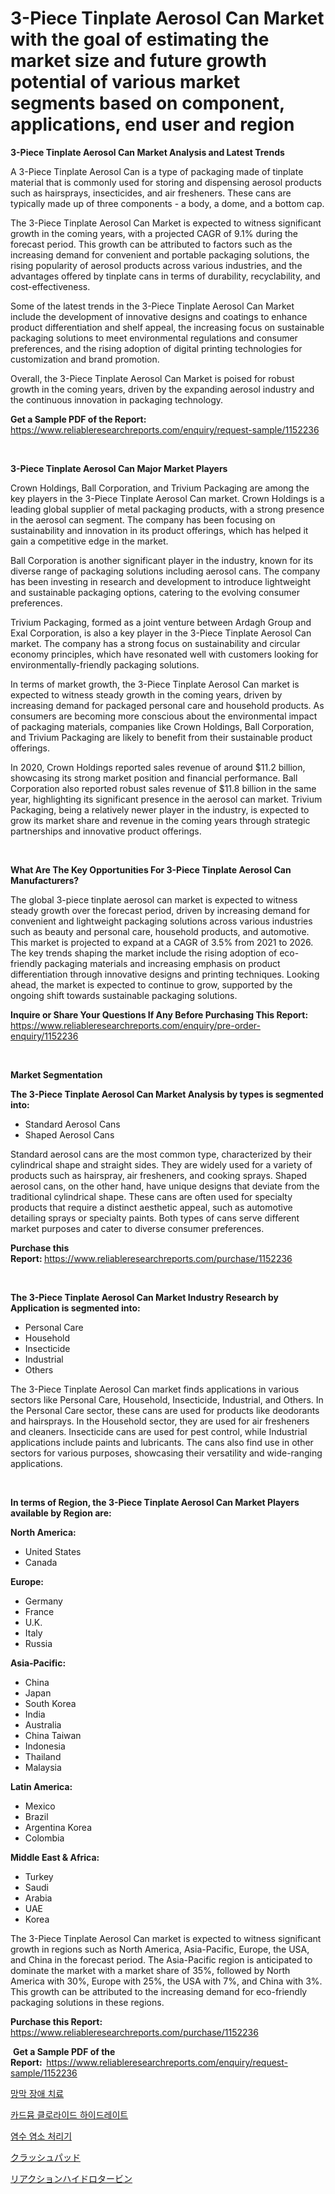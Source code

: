 <p><h1>3-Piece Tinplate Aerosol Can Market with the goal of estimating the market size and future growth potential of various market segments based on component, applications, end user and region</h1></p><p><strong>3-Piece Tinplate Aerosol Can Market Analysis and Latest Trends</strong></p>
<p><p>A 3-Piece Tinplate Aerosol Can is a type of packaging made of tinplate material that is commonly used for storing and dispensing aerosol products such as hairsprays, insecticides, and air fresheners. These cans are typically made up of three components - a body, a dome, and a bottom cap.</p><p>The 3-Piece Tinplate Aerosol Can Market is expected to witness significant growth in the coming years, with a projected CAGR of 9.1% during the forecast period. This growth can be attributed to factors such as the increasing demand for convenient and portable packaging solutions, the rising popularity of aerosol products across various industries, and the advantages offered by tinplate cans in terms of durability, recyclability, and cost-effectiveness.</p><p>Some of the latest trends in the 3-Piece Tinplate Aerosol Can Market include the development of innovative designs and coatings to enhance product differentiation and shelf appeal, the increasing focus on sustainable packaging solutions to meet environmental regulations and consumer preferences, and the rising adoption of digital printing technologies for customization and brand promotion.</p><p>Overall, the 3-Piece Tinplate Aerosol Can Market is poised for robust growth in the coming years, driven by the expanding aerosol industry and the continuous innovation in packaging technology.</p></p>
<p><strong>Get a Sample PDF of the Report:&nbsp;</strong> <a href="https://www.reliableresearchreports.com/enquiry/request-sample/1152236">https://www.reliableresearchreports.com/enquiry/request-sample/1152236</a></p>
<p>&nbsp;</p>
<p><strong>3-Piece Tinplate Aerosol Can Major Market Players</strong></p>
<p><p>Crown Holdings, Ball Corporation, and Trivium Packaging are among the key players in the 3-Piece Tinplate Aerosol Can market. Crown Holdings is a leading global supplier of metal packaging products, with a strong presence in the aerosol can segment. The company has been focusing on sustainability and innovation in its product offerings, which has helped it gain a competitive edge in the market.</p><p>Ball Corporation is another significant player in the industry, known for its diverse range of packaging solutions including aerosol cans. The company has been investing in research and development to introduce lightweight and sustainable packaging options, catering to the evolving consumer preferences.</p><p>Trivium Packaging, formed as a joint venture between Ardagh Group and Exal Corporation, is also a key player in the 3-Piece Tinplate Aerosol Can market. The company has a strong focus on sustainability and circular economy principles, which have resonated well with customers looking for environmentally-friendly packaging solutions.</p><p>In terms of market growth, the 3-Piece Tinplate Aerosol Can market is expected to witness steady growth in the coming years, driven by increasing demand for packaged personal care and household products. As consumers are becoming more conscious about the environmental impact of packaging materials, companies like Crown Holdings, Ball Corporation, and Trivium Packaging are likely to benefit from their sustainable product offerings.</p><p>In 2020, Crown Holdings reported sales revenue of around $11.2 billion, showcasing its strong market position and financial performance. Ball Corporation also reported robust sales revenue of $11.8 billion in the same year, highlighting its significant presence in the aerosol can market. Trivium Packaging, being a relatively newer player in the industry, is expected to grow its market share and revenue in the coming years through strategic partnerships and innovative product offerings.</p></p>
<p>&nbsp;</p>
<p><strong>What Are The Key Opportunities For 3-Piece Tinplate Aerosol Can Manufacturers?</strong></p>
<p><p>The global 3-piece tinplate aerosol can market is expected to witness steady growth over the forecast period, driven by increasing demand for convenient and lightweight packaging solutions across various industries such as beauty and personal care, household products, and automotive. This market is projected to expand at a CAGR of 3.5% from 2021 to 2026. The key trends shaping the market include the rising adoption of eco-friendly packaging materials and increasing emphasis on product differentiation through innovative designs and printing techniques. Looking ahead, the market is expected to continue to grow, supported by the ongoing shift towards sustainable packaging solutions.</p></p>
<p><strong>Inquire or Share Your Questions If Any Before Purchasing This Report:</strong> <a href="https://www.reliableresearchreports.com/enquiry/pre-order-enquiry/1152236">https://www.reliableresearchreports.com/enquiry/pre-order-enquiry/1152236</a></p>
<p>&nbsp;</p>
<p><strong>Market Segmentation</strong></p>
<p><strong>The 3-Piece Tinplate Aerosol Can Market Analysis by types is segmented into:</strong></p>
<p><ul><li>Standard Aerosol Cans</li><li>Shaped Aerosol Cans</li></ul></p>
<p><p>Standard aerosol cans are the most common type, characterized by their cylindrical shape and straight sides. They are widely used for a variety of products such as hairspray, air fresheners, and cooking sprays. Shaped aerosol cans, on the other hand, have unique designs that deviate from the traditional cylindrical shape. These cans are often used for specialty products that require a distinct aesthetic appeal, such as automotive detailing sprays or specialty paints. Both types of cans serve different market purposes and cater to diverse consumer preferences.</p></p>
<p><strong>Purchase this Report:&nbsp;</strong><a href="https://www.reliableresearchreports.com/purchase/1152236">https://www.reliableresearchreports.com/purchase/1152236</a></p>
<p>&nbsp;</p>
<p><strong>The 3-Piece Tinplate Aerosol Can Market Industry Research by Application is segmented into:</strong></p>
<p><ul><li>Personal Care</li><li>Household</li><li>Insecticide</li><li>Industrial</li><li>Others</li></ul></p>
<p><p>The 3-Piece Tinplate Aerosol Can market finds applications in various sectors like Personal Care, Household, Insecticide, Industrial, and Others. In the Personal Care sector, these cans are used for products like deodorants and hairsprays. In the Household sector, they are used for air fresheners and cleaners. Insecticide cans are used for pest control, while Industrial applications include paints and lubricants. The cans also find use in other sectors for various purposes, showcasing their versatility and wide-ranging applications.</p></p>
<p>&nbsp;</p>
<p><strong>In terms of Region, the 3-Piece Tinplate Aerosol Can Market Players available by Region are:</strong></p>
<p>
    <p> <strong> North America: </strong>
        <ul>
            <li>United States</li>
            <li>Canada</li>
        </ul>
        </p> 
    <p> <strong> Europe: </strong>
        <ul>
            <li>Germany</li>
            <li>France</li>
            <li>U.K.</li>
            <li>Italy</li>
            <li>Russia</li>
        </ul>
        </p> 
    <p> <strong> Asia-Pacific: </strong>
        <ul>
            <li>China</li>
            <li>Japan</li>
            <li>South Korea</li>
            <li>India</li>
            <li>Australia</li>
            <li>China Taiwan</li>
            <li>Indonesia</li>
            <li>Thailand</li>
            <li>Malaysia</li>
        </ul>
        </p> 
    <p> <strong> Latin America: </strong>
        <ul>
            <li>Mexico</li>
            <li>Brazil</li>
            <li>Argentina Korea</li>
            <li>Colombia</li>
        </ul>
        </p> 
    <p> <strong> Middle East & Africa: </strong>
        <ul>
            <li>Turkey</li>
            <li>Saudi</li>
            <li>Arabia</li>
            <li>UAE</li>
            <li>Korea</li>
        </ul>
    </p>
    </p>
<p><p>The 3-Piece Tinplate Aerosol Can market is expected to witness significant growth in regions such as North America, Asia-Pacific, Europe, the USA, and China in the forecast period. The Asia-Pacific region is anticipated to dominate the market with a market share of 35%, followed by North America with 30%, Europe with 25%, the USA with 7%, and China with 3%. This growth can be attributed to the increasing demand for eco-friendly packaging solutions in these regions.</p></p>
<p><strong>Purchase this Report: </strong><a href="https://www.reliableresearchreports.com/purchase/1152236">https://www.reliableresearchreports.com/purchase/1152236</a></p>
<p>&nbsp;<strong>Get a Sample PDF of the Report:&nbsp;&nbsp;</strong><a href="https://www.reliableresearchreports.com/enquiry/request-sample/1152236">https://www.reliableresearchreports.com/enquiry/request-sample/1152236</a></p>
<p><strong></strong></p>
<p><p><a href="https://medium.com/@dadanedu33/%EB%A7%9D%EB%A7%89-%EC%A7%88%ED%99%98-%EC%B9%98%EB%A3%8C-%EC%8B%9C%EC%9E%A5-%EC%A0%84%EB%A7%9D-%EC%82%B0%EC%97%85-%EA%B0%9C%EC%9A%94-%EB%B0%8F-%EC%98%88%EC%B8%A1-2024%EB%85%84%EB%B6%80%ED%84%B0-2031%EB%85%84%EA%B9%8C%EC%A7%80-9da3364a382d">망막 장애 치료</a></p><p><a href="https://medium.com/@percymckty3ytenzie89676/%EC%B9%B4%EB%93%9C%EB%AE%B4-%EC%97%BC%ED%99%94%EC%88%98%ED%99%94%EB%AC%BC-%EC%8B%9C%EC%9E%A5-%EA%B7%9C%EB%AA%A8-%EB%B0%8F-%EC%8B%9C%EC%9E%A5-%EB%8F%99%ED%96%A5-%EC%A0%84%EC%B2%B4-%EC%82%B0%EC%97%85-%EA%B0%9C%EC%9A%94-2024%EB%85%84%EB%B6%80%ED%84%B0-2031%EB%85%84%EA%B9%8C%EC%A7%80-668a855fa99a">카드뮴 클로라이드 하이드레이트</a></p><p><a href="https://github.com/RichardLueilwitz787/Market-Research-Report-List-1/blob/main/27114687356.md">염수 염소 처리기</a></p><p><a href="https://github.com/JacksonWiza1924/Market-Research-Report-List-1/blob/main/38671247829.md">クラッシュパッド</a></p><p><a href="https://github.com/Calvi3ynJerde867/Market-Research-Report-List-1/blob/main/78471977828.md">リアクションハイドロタービン</a></p></p>